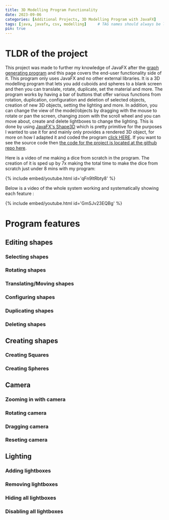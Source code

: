 ```yaml
---
title: 3D Modelling Program Functionality
date: 2023-09-06 
categories: [Additional Projects, 3D Modelling Program with JavaFX]
tags: [java, javafx, csv, modelling]     # TAG names should always be lowercase
pin: true
---
```


# TLDR of the project

This project was made to further my knowledge of JavaFX after the [graph generating program](https://michael-perdue.github.io/posts/Generating-Graphs-From-CSV-Files-With-JavaFX/) and this page covers the end-user functionality side of it. This program only uses JavaFX and no other external libraries. It is a 3D modelling program that lets you add cuboids and spheres to a blank screen and then you can translate, rotate, duplicate, set the material and more. The program works by having a bar of buttons that offer various functions from rotation, duplication, configuration and deletion of selected objects, creation of new 3D objects, setting the lighting and more. In addition, you can change the view of the model/objects by dragging with the mouse to rotate or pan the screen, changing zoom with the scroll wheel and you can move about, create and delete lightboxes to change the lighting. This is done by using [JavaFX's Shape3D](https://docs.oracle.com/javase/8/javafx/api/javafx/scene/shape/Shape3D.html) which is pretty primitive for the purposes I wanted to use it for and mainly only provides a rendered 3D object, for more on how I adapted it and coded the program [click HERE](). If you want to see the source code then [the code for the project is located at the github repo here](https://github.com/Michael-Perdue/3D-Modelling).

Here is a video of me making a dice from scratch in the program. The creation of it is sped up by 7x making the total time to make the dice from scratch just under 8 mins with my program:

{% include embed/youtube.html id='qFn9ltRbty8' %}


Below is a video of the whole system working and systematically showing each feature :

{% include embed/youtube.html id='GmSJv23EQBg' %}

# Program features

## Editing shapes

### Selecting shapes 

### Rotating shapes

### Translating/Moving shapes

### Configuring shapes

### Duplicating shapes

### Deleting shapes

## Creating shapes 

### Creating Squares

### Creating Spheres

## Camera

### Zooming in with camera

### Rotating camera

### Dragging camera

### Reseting camera

## Lighting

### Adding lightboxes

### Removing lightboxes

### Hiding all lightboxes

### Disabling all lightboxes
